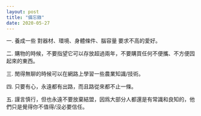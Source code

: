 ```yaml
---
layout: post
title: "備忘錄"
date: 2020-05-27
---
```


一. 養成一些 對器材、環境、身體條件、腦容量 要求不高的愛好。

二. 購物的時候，不要指望它可以存放超過兩年，不要購買任何不便攜、不方便囥起來的東西。

三. 閒得無聊的時候可以在網路上學習一些農業知識/技術。

四. 只要有心，永遠都有出路，而且路從來都不止一條。

五. 謹言慎行，但也永遠不要放棄結盟，因爲大部分人都還是有常識和良知的，他們只是覺得你不值得/沒必要信任。
